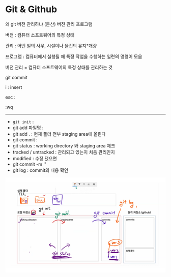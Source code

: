 # Git & Github

왜 git 버전 관리하냐 (분산) 버전 관리 프로그램

버전 : 컴퓨터 소프트웨어의 특정 상태

관리 : 어떤 일의 사무, 시설이나 물건의 유지*개량

프로그램 : 컴퓨터에서 실행될 때 특정 작업을 수행하는 일련의 명령어 모음

버전 관리 = 컴퓨터 소프트웨어의 특정 상태를 관리하는 것



git commit

i : insert

esc : 

:wq 

---



* `git init` :
* git add 파일명 :  
* git add . : 현재 폴더 전부 staging area에 올린다
* git commit : 
* git status : working directory 와 staging area 체크
* tracked / untracked : 관리되고 있는지 처음 관리인지
* modified : 수정 됐으면
* git commit -m ''
* git log : commit의 내용 확인

![image-20220113161726825](git.assets/image-20220113161726825.png)